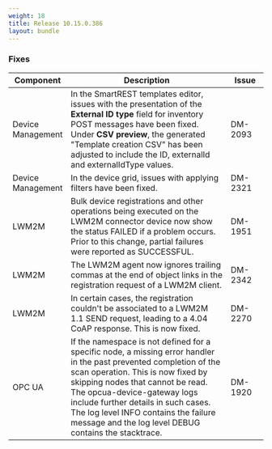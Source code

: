 ```yaml
---
weight: 18
title: Release 10.15.0.386
layout: bundle
---
```


<!--10.15.0.378 - 10.15.0.386-->

### Fixes

<div><table ><colgroup>
<col style="width: 15%;"><col style="width: 70%;"><col style="width: 15%;"></colgroup>
<thead><tr>
<th>
Component</th>
<th>
Description</th>
<th>
Issue</th>
</tr>
</thead><tbody>

<tr>
<td>Device Management</td>
<td>In the SmartREST templates editor, issues with the presentation of the <b>External ID type</b> field for inventory POST messages have been fixed. Under <b>CSV preview</b>, the generated "Template creation CSV" has been adjusted to include the ID, externalId and externalIdType values.</td>
<td>DM-2093</td>
</tr>

<tr>
<td>Device Management</td>
<td>In the device grid, issues with applying filters have been fixed.</td>
<td>DM-2321</td>
</tr>

<tr>
<td>LWM2M</td>
<td>Bulk device registrations and other operations being executed on the LWM2M connector device now show the status FAILED if a problem occurs. Prior to this change, partial failures were reported as SUCCESSFUL.</td>
<td>DM-1951</td>
</tr>

<tr>
<td>LWM2M</td>
<td>The LWM2M agent now ignores trailing commas at the end of object links in the registration request of a LWM2M client.</td>
<td>DM-2342</td>
</tr>

<tr>
<td>LWM2M</td>
<td>In certain cases, the registration couldn't be associated to a LWM2M 1.1 SEND request, leading to a 4.04 CoAP response. This is now fixed.</td>
<td>DM-2270</td>
</tr>

<tr>
<td>OPC UA</td>
<td>If the namespace is not defined for a specific node, a missing error handler in the past prevented completion of the scan operation. This is now fixed by skipping nodes that cannot be read. The opcua-device-gateway logs include further details in such cases. The log level INFO contains the failure message and the log level DEBUG contains the stacktrace.</td>
<td>DM-1920</td>
</tr>

</tbody></table></div>
